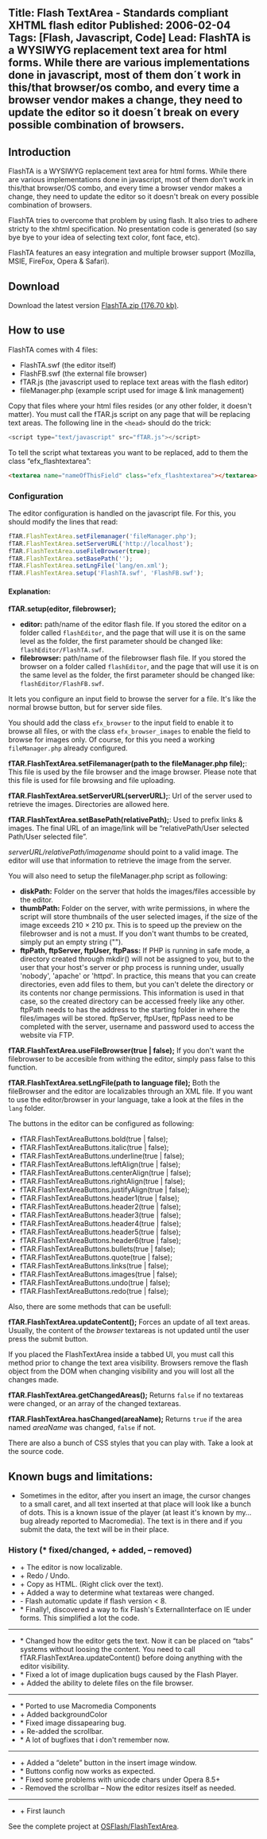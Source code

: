 Title: Flash TextArea - Standards compliant XHTML flash editor
Published: 2006-02-04
Tags: [Flash, Javascript, Code]
Lead: FlashTA is a WYSIWYG replacement text area for html forms. While there are various implementations done in javascript, most of them don´t work in this/that browser/os combo, and every time a browser vendor makes a change, they need to update the editor so it doesn´t break on every possible combination of browsers.
---
## Introduction

FlashTA is a WYSIWYG replacement text area for html forms. While there are various implementations done in javascript, most of them don't work in this/that browser/OS combo, and every time a browser vendor makes a change, they need to update the editor so it doesn't break on every possible combination of browsers.

FlashTA tries to overcome that problem by using flash. It also tries to adhere stricty to the xhtml specification. No presentation code is generated (so say bye bye to your idea of selecting text color, font face, etc).

FlashTA features an easy integration and multiple browser support (Mozilla, MSIE, FireFox, Opera & Safari).

## Download

Download the latest version [FlashTA.zip (176.70 kb)](/assets/files/FlashTA.zip).

## How to use

FlashTA comes with 4 files:

* FlashTA.swf (the editor itself)
* FlashFB.swf (the external file browser)
* fTAR.js (the javascript used to replace text areas with the flash editor)
* fileManager.php (example script used for image & link management)

Copy that files where your html files resides (or any other folder, it doesn't matter). You must call the fTAR.js script on any page that will be replacing text areas. The following line in the `<head>` should do the trick:

```javascript
<script type="text/javascript" src="fTAR.js"></script>
```

To tell the script what textareas you want to be replaced, add to them the class “efx_flashtextarea”:

```html
<textarea name="nameOfThisField" class="efx_flashtextarea"></textarea>
```

### Configuration

The editor configuration is handled on the javascript file. For this, you should modify the lines that read:

```javascript
fTAR.FlashTextArea.setFilemanager('fileManager.php');
fTAR.FlashTextArea.setServerURL('http://localhost');
fTAR.FlashTextArea.useFileBrowser(true);
fTAR.FlashTextArea.setBasePath('');
fTAR.FlashTextArea.setLngFile('lang/en.xml');
fTAR.FlashTextArea.setup('FlashTA.swf', 'FlashFB.swf');
```

#### Explanation:

**fTAR.setup(editor, filebrowser);**

* **editor:** path/name of the editor flash file. If you stored the editor on a folder called `flashEditor`, and the page that will use it is on the same level as the folder, the first parameter should be changed like: `flashEditor/FlashTA.swf`.
* **filebrowser:** path/name of the filebrowser flash file. If you stored the browser on a folder called `flashEditor`, and the page that will use it is on the same level as the folder, the first parameter should be changed like: `flashEditor/FlashFB.swf`.

It lets you configure an input field to browse the server for a file. It's like the normal browse button, but for server side files.

You should add the class `efx_browser` to the input field to enable it to browse all files, or with the class `efx_browser_images` to enable the field to browse for images only. Of course, for this you need a working `fileManager.php` already configured.

**fTAR.FlashTextArea.setFilemanager(path to the fileManager.php file);**: This file is used by the file browser and the image browser. Please note that this file is used for file browsing and file uploading.

**fTAR.FlashTextArea.setServerURL(serverURL);**: Url of the server used to retrieve the images. Directories are allowed here.

**fTAR.FlashTextArea.setBasePath(relativePath);**: Used to prefix links & images. The final URL of an image/link will be “relativePath/User selected Path/User selected file”.

*serverURL/relativePath/imagename* should point to a valid image. The editor will use that information to retrieve the image from the server.

You will also need to setup the fileManager.php script as following:

* **diskPath:** Folder on the server that holds the images/files accessible by the editor.
* **thumbPath:** Folder on the server, with write permissions, in where the script will store thumbnails of the user selected images, if the size of the image exceeds 210 &times; 210 px. This is to speed up the preview on the filebrowser and is not a must. If you don't want thumbs to be created, simply put an empty string ("").
* **ftpPath, ftpServer, ftpUser, ftpPass:** If PHP is running in safe mode, a directory created through mkdir()	will not be assigned to you, but to the user that your host's server or php process is running under, usually 'nobody', 'apache' or 'httpd'. In practice, this means that you can create directories, even add files to them, but you can't delete the directory or its contents nor change permissions. This information is used in that case, so the created directory can be accessed freely like any other. ftpPath needs to has the address to the starting folder in where the files/images will be stored. ftpServer, ftpUser, ftpPass need to be completed with the server, username and password used to access the website via FTP.

**fTAR.FlashTextArea.useFileBrowser(true | false);**
If you don't want the filebrowser to be accesible from withing the editor, simply pass false to this function.

**fTAR.FlashTextArea.setLngFile(path to language file);**
Both the fileBrowser and the editor are localizables through an XML file. If you want to use the editor/browser in your language, take a look at the files in the `lang` folder.

The buttons in the editor can be configured as following:

* fTAR.FlashTextAreaButtons.bold(true | false);
* fTAR.FlashTextAreaButtons.italic(true | false);
* fTAR.FlashTextAreaButtons.underline(true | false);
* fTAR.FlashTextAreaButtons.leftAlign(true | false);
* fTAR.FlashTextAreaButtons.centerAlign(true | false);
* fTAR.FlashTextAreaButtons.rightAlign(true | false);
* fTAR.FlashTextAreaButtons.justifyAlign(true | false);
* fTAR.FlashTextAreaButtons.header1(true | false);
* fTAR.FlashTextAreaButtons.header2(true | false);
* fTAR.FlashTextAreaButtons.header3(true | false);
* fTAR.FlashTextAreaButtons.header4(true | false);
* fTAR.FlashTextAreaButtons.header5(true | false);
* fTAR.FlashTextAreaButtons.header6(true | false);
* fTAR.FlashTextAreaButtons.bullets(true | false);
* fTAR.FlashTextAreaButtons.quote(true | false);
* fTAR.FlashTextAreaButtons.links(true | false);
* fTAR.FlashTextAreaButtons.images(true | false);
* fTAR.FlashTextAreaButtons.undo(true | false);
* fTAR.FlashTextAreaButtons.redo(true | false);

Also, there are some methods that can be usefull:

**fTAR.FlashTextArea.updateContent();**
Forces an update of all text areas. Usually, the content of the *browser* textareas is not updated until the user press the submit button.

If you placed the FlashTextArea inside a tabbed UI, you must call this method prior to change the text area visibility. Browsers remove the flash object from the DOM when changing visibility and you will lost all the changes made.

**fTAR.FlashTextArea.getChangedAreas();**
Returns `false` if no textareas were changed, or an array of the changed textareas.

**fTAR.FlashTextArea.hasChanged(areaName);**
Returns `true` if the area named *areaName* was changed, `false` if not.

There are also a bunch of CSS styles that you can play with. Take a look at the source code.

## Known bugs and limitations:

* Sometimes in the editor, after you insert an image, the cursor changes to a small caret, and all text inserted at that place will look like a bunch of dots. This is a known issue of the player (at least it's known by my&hellip; bug already reported to Macromedia). The text is in there and if you submit the data, the text will be in their place.

### History (* fixed/changed, + added, &ndash; removed)

* \+ The editor is now localizable.
* \+ Redo / Undo.
* \+ Copy as HTML. (Right click over the text).
* \+ Added a way to determine what textareas were changed.
* \- Flash automatic update if flash version < 8.
* \* Finally!, discovered a way to fix Flash's ExternalInterface on IE under forms. This simplified a lot the code.

---

* \*  Changed how the editor gets the text. Now it can be placed on “tabs” systems without loosing the content. You need to call fTAR.FlashTextArea.updateContent() before doing anything with the editor visibility.
* \*  Fixed a lot of image duplication bugs caused by the Flash Player.
* \+ Added the ability to delete files on the file browser.

---

* \*  Ported to use Macromedia Components
* \+ Added backgroundColor
* \*  Fixed image dissapearing bug.
* \+ Re-added the scrollbar.
* \*  A lot of bugfixes that i don't remember now.
---

* \+ Added a “delete” button in the insert image window.
* \* Buttons config now works as expected.
* \*  Fixed some problems with unicode chars under Opera 8.5+
* \- Removed the scrollbar &ndash; Now the editor resizes itself as needed.

---

* \+ First launch

See the complete project at [OSFlash/FlashTextArea](http://osflash.org/flashtextarea).
